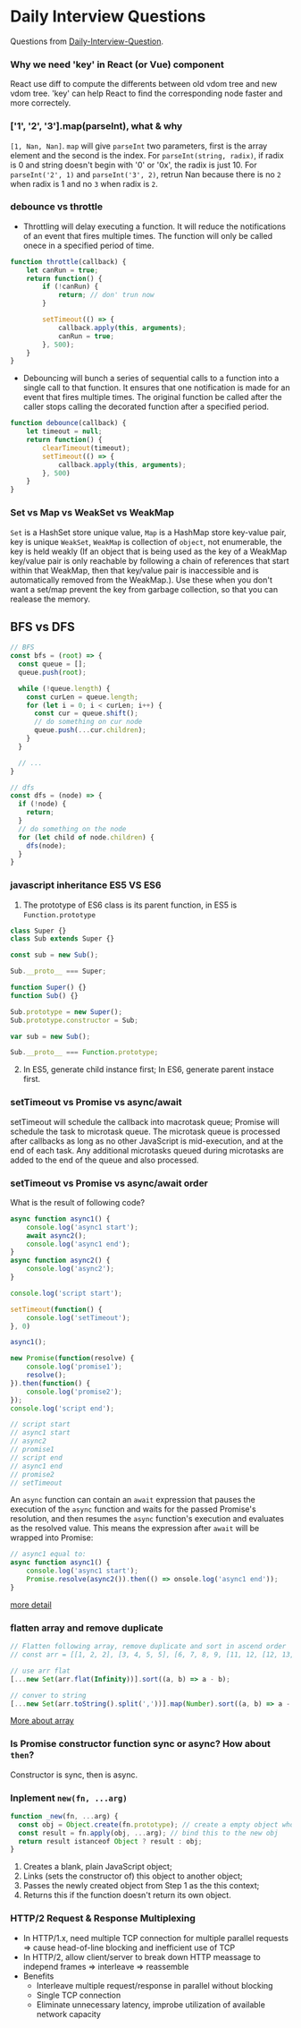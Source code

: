# Daily Interview Questions

Questions from [Daily-Interview-Question](https://github.com/Advanced-Frontend/Daily-Interview-Question/blob/master/datum/summary.md).

### Why we need 'key' in React (or Vue) component
React use diff to compute the differents between old vdom tree and new vdom tree. 'key' can help React to find the corresponding node faster and more correctely.

### ['1', '2', '3'].map(parseInt), what & why
`[1, Nan, Nan]`. `map` will give `parseInt` two parameters, first is the array element and the second is the index. For `parseInt(string, radix)`, if radix is 0 and string doesn't begin with '0' or '0x', the radix is just 10. For `parseInt('2', 1)` and `parseInt('3', 2)`, retrun Nan because there is no `2` when radix is 1 and no `3` when radix is `2`.

### debounce vs throttle
- Throttling will delay executing a function. It will reduce the notifications of an event that fires multiple times. The function will only be called onece in a specified period of time.
```javascript
function throttle(callback) {
    let canRun = true;
    return function() {
        if (!canRun) {
            return; // don' trun now
        }

        setTimeout(() => {
            callback.apply(this, arguments);
            canRun = true;
        }, 500);
    }
}
```
- Debouncing will bunch a series of sequential calls to a function into a single call to that function. It ensures that one notification is made for an event that fires multiple times. The original function be called after the caller stops calling the decorated function after a specified period.
```javascript
function debounce(callback) {
    let timeout = null;
    return function() {
        clearTimeout(timeout);
        setTimeout(() => {
            callback.apply(this, arguments);
        }, 500)
    }
}
```

### Set vs Map vs WeakSet vs WeakMap
`Set` is a HashSet store unique value,
`Map` is a HashMap store key-value pair, key is unique
`WeakSet`, `WeakMap` is collection of `object`, not enumerable, the key is held weakly (If an object that is being used as the key of a WeakMap key/value pair is only reachable by following a chain of references that start within that WeakMap, then that key/value pair is inaccessible and is automatically removed from the WeakMap.). Use these when you don't want a set/map prevent the key from garbage collection, so that you can realease the memory.

## BFS vs DFS

```javascript
// BFS
const bfs = (root) => {
  const queue = [];
  queue.push(root);

  while (!queue.length) {
    const curLen = queue.length;
    for (let i = 0; i < curLen; i++) {
      const cur = queue.shift();
      // do something on cur node
      queue.push(...cur.children);
    }
  }

  // ...
}
```

```javascript
// dfs
const dfs = (node) => {
  if (!node) {
    return;
  }
  // do something on the node
  for (let child of node.children) {
    dfs(node);
  }
}
```

### javascript inheritance ES5 VS ES6
1. The prototype of ES6 class is its parent function, in ES5 is `Function.prototype`
```javascript
class Super {}
class Sub extends Super {}

const sub = new Sub();

Sub.__proto__ === Super;
```

```javascript
function Super() {}
function Sub() {}

Sub.prototype = new Super();
Sub.prototype.constructor = Sub;

var sub = new Sub();

Sub.__proto__ === Function.prototype;
```
2. In ES5, generate child instance first; In ES6, generate parent instace first.

### setTimeout vs Promise vs async/await
setTimeout will schedule the callback into macrotask queue; Promise will schedule the task to microtask queue. The microtask queue is processed after callbacks as long as no other JavaScript is mid-execution, and at the end of each task. Any additional microtasks queued during microtasks are added to the end of the queue and also processed.

### setTimeout vs Promise vs async/await order
What is the result of following code?
```javascript
async function async1() {
    console.log('async1 start');
    await async2();
    console.log('async1 end');
}
async function async2() {
	console.log('async2');
}

console.log('script start');

setTimeout(function() {
    console.log('setTimeout');
}, 0)

async1();

new Promise(function(resolve) {
    console.log('promise1');
    resolve();
}).then(function() {
    console.log('promise2');
});
console.log('script end');
```

```javascript
// script start
// async1 start
// async2
// promise1
// script end
// async1 end
// promise2
// setTimeout
```
An `async` function can contain an `await` expression that pauses the execution of the `async` function and waits for the passed Promise's resolution, and then resumes the `async` function's execution and evaluates as the resolved value. This means the expression after `await` will be wrapped into Promise:
```javascript
// async1 equal to:
async function async1() {
    console.log('async1 start');
    Promise.resolve(async2()).then(() => onsole.log('async1 end'));
}
```
[more detail](https://github.com/Advanced-Frontend/Daily-Interview-Question/issues/7)

### flatten array and remove duplicate
```javascript
// Flatten following array, remove duplicate and sort in ascend order
// const arr = [[1, 2, 2], [3, 4, 5, 5], [6, 7, 8, 9, [11, 12, [12, 13, [14]]]], 10];

// use arr flat
[...new Set(arr.flat(Infinity))].sort((a, b) => a - b);

// conver to string
[...new Set(arr.toString().split(','))].map(Number).sort((a, b) => a - b);
```
[More about array](http://es6.ruanyifeng.com/#docs/array#数组实例的-flat，flatMap)

### Is Promise constructor function sync or async? How about `then`?
Constructor is sync, then is async.

### Inplement `new(fn, ...arg)`
```javascript
function _new(fn, ...arg) {
  const obj = Object.create(fn.prototype); // create a empty object whose _proto_ point to fn.prototype
  const result = fn.apply(obj, ...arg); // bind this to the new obj
  return result istanceof Object ? result : obj;
}
```

1. Creates a blank, plain JavaScript object;
2. Links (sets the constructor of) this object to another object;
3. Passes the newly created object from Step 1 as the this context;
4. Returns this if the function doesn't return its own object.

### HTTP/2 Request & Response Multiplexing
- In HTTP/1.x, need multiple TCP connection for multiple parallel requests => cause head-of-line blocking and inefficient use of TCP
- In HTTP/2, allow client/server to break down HTTP meassage to independ frames => interleave => reassemble
- Benefits
  - Interleave multiple request/response in parallel without blocking
  - Single TCP connection
  - Eliminate unnecessary latency, improbe utilization of available network capacity
